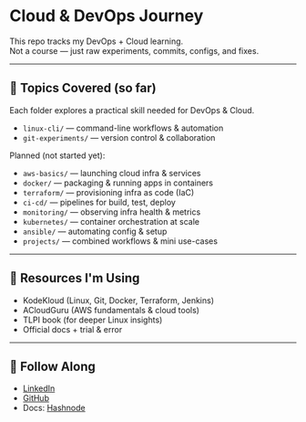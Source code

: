 # Cloud & DevOps Journey

This repo tracks my DevOps + Cloud learning.  
Not a course — just raw experiments, commits, configs, and fixes.

---

## 📁 Topics Covered (so far)

Each folder explores a practical skill needed for DevOps & Cloud.

- `linux-cli/` — command-line workflows & automation
- `git-experiments/` — version control & collaboration

Planned (not started yet):

- `aws-basics/` — launching cloud infra & services
- `docker/` — packaging & running apps in containers
- `terraform/` — provisioning infra as code (IaC)
- `ci-cd/` — pipelines for build, test, deploy
- `monitoring/` — observing infra health & metrics
- `kubernetes/` — container orchestration at scale
- `ansible/` — automating config & setup
- `projects/` — combined workflows & mini use-cases

---

## 🔗 Resources I'm Using

- KodeKloud (Linux, Git, Docker, Terraform, Jenkins)
- ACloudGuru (AWS fundamentals & cloud tools)
- TLPI book (for deeper Linux insights)
- Official docs + trial & error

---

## 🤝 Follow Along

- [LinkedIn](https://www.linkedin.com/in/shauryadhingra/)
- [GitHub](https://github.com/shauryad01)
- Docs: [Hashnode](https://shauryad01.hashnode.dev/)
